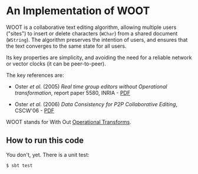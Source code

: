 # An Implementation of WOOT

WOOT is a collaborative text editing algorithm, allowing multiple users ("sites") to insert or delete characters (`WChar`) from a shared document (`WString`). The algorithm preserves the intention of users, and ensures that the text converges to the same state for all users.

Its key properties are simplicity, and avoiding the need for a reliable network or vector clocks (it can be peer-to-peer).

The key references are:

* Oster _et al._ (2005) _Real time group editors without Operational transformation_, report paper 5580, INRIA - [PDF](http://www.loria.fr/~oster/pmwiki/pub/papers/OsterRR05a.pdf)

* Oster _et al._ (2006) _Data Consistency for P2P Collaborative Editing_, CSCW'06 - [PDF](http://hal.archives-ouvertes.fr/docs/00/10/85/23/PDF/OsterCSCW06.pdf)

WOOT stands for With Out [Operational Transforms](https://en.wikipedia.org/wiki/Operational_transform).


## How to run this code

You don't, yet.  There is a unit test:

    $ sbt test


